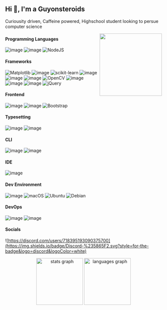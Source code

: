 <h2 align="left">Hi 👋, I'm a Guyonsteroids </h2>

Curiousity driven, Caffeine powered, Highschool student looking to persue computer science

<img src="./gifs/MonochromeCity_Source_Adafruit.gif?raw=true" width="200px" align="right">

###

<div align="left">

#### Programming Languages

![image](https://img.shields.io/badge/Python-FFD43B?style=for-the-badge&logo=python&logoColor=blue)
![image](https://img.shields.io/badge/JavaScript-323330?style=for-the-badge&logo=javascript&logoColor=F7DF1E)
![NodeJS](https://img.shields.io/badge/node.js-6DA55F?style=for-the-badge&logo=node.js&logoColor=white)

#### Frameworks

![Matplotlib](https://img.shields.io/badge/Matplotlib-%23ffffff.svg?style=for-the-badge&logo=Matplotlib&logoColor=black)
![image](https://img.shields.io/badge/TensorFlow-FF6F00?style=for-the-badge&logo=tensorflow&logoColor=white)
![scikit-learn](https://img.shields.io/badge/scikit--learn-%23F7931E.svg?style=for-the-badge&logo=scikit-learn&logoColor=white)
![image](https://img.shields.io/badge/Keras-FF0000?style=for-the-badge&logo=keras&logoColor=white)
![image](https://img.shields.io/badge/Pandas-2C2D72?style=for-the-badge&logo=pandas&logoColor=white)
![image](https://img.shields.io/badge/Numpy-777BB4?style=for-the-badge&logo=numpy&logoColor=white)
![OpenCV](https://img.shields.io/badge/opencv-%23white.svg?style=for-the-badge&logo=opencv&logoColor=white)
![image](https://img.shields.io/badge/Arduino-00979D?style=for-the-badge&logo=Arduino&logoColor=white)
![image](https://img.shields.io/badge/Flask-000000?style=for-the-badge&logo=flask&logoColor=white)
![image](https://img.shields.io/badge/Django-092E20?style=for-the-badge&logo=django&logoColor=green)
![jQuery](https://img.shields.io/badge/jquery-%230769AD.svg?style=for-the-badge&logo=jquery&logoColor=white)

#### Frontend

![image](https://img.shields.io/badge/HTML5-E34F26?style=for-the-badge&logo=html5&logoColor=white)
![image](https://img.shields.io/badge/CSS3-1572B6?style=for-the-badge&logo=css3&logoColor=white)
![Bootstrap](https://img.shields.io/badge/bootstrap-%238511FA.svg?style=for-the-badge&logo=bootstrap&logoColor=white)

#### Typesetting

![image](https://img.shields.io/badge/LaTeX-47A141?style=for-the-badge&logo=LaTeX&logoColor=white)
![image](https://img.shields.io/badge/Markdown-000000?style=for-the-badge&logo=markdown&logoColor=white)


#### CLI

![image](https://img.shields.io/badge/GNU%20Bash-4EAA25?style=for-the-badge&logo=GNU%20Bash&logoColor=white)
![image](https://img.shields.io/badge/GIT-E44C30?style=for-the-badge&logo=git&logoColor=white)

#### IDE

![image](https://img.shields.io/badge/VSCode-0078D4?style=for-the-badge&logo=visual%20studio%20code&logoColor=white)

#### Dev Environment

![image](https://img.shields.io/badge/Windows-0078D6?style=for-the-badge&logo=windows&logoColor=white)
![macOS](https://img.shields.io/badge/mac%20os-000000?style=for-the-badge&logo=macos&logoColor=F0F0F0)
![Ubuntu](https://img.shields.io/badge/Ubuntu-E95420?style=for-the-badge&logo=ubuntu&logoColor=white)
![Debian](https://img.shields.io/badge/Debian-D70A53?style=for-the-badge&logo=debian&logoColor=white)

#### DevOps

![image](https://img.shields.io/badge/VirtualBox-21416b?style=for-the-badge&logo=VirtualBox&logoColor=white)
![image](https://img.shields.io/badge/Proxmox-E57000?style=for-the-badge&logo=proxmox&logoColor=white)


#### Socials

![https://discord.com/users/718395193090375700](https://img.shields.io/badge/Discord-%235865F2.svg?style=for-the-badge&logo=discord&logoColor=white)


<div align="center">
  <img src="https://github-readme-stats-vercel-sable.vercel.app/api?username=Guyonsteroids&hide_title=false&hide_rank=false&show_icons=true&include_all_commits=true&count_private=true&disable_animations=false&theme=tokyonight&locale=en&hide_border=false" height="150" alt="stats graph"  />
  <img src="https://github-readme-stats-vercel-sable.vercel.app/api/top-langs?username=Guyonsteroids&locale=en&hide_title=false&layout=compact&card_width=320&langs_count=10&theme=tokyonight&hide_border=false" height="150" alt="languages graph"  />
</div>

